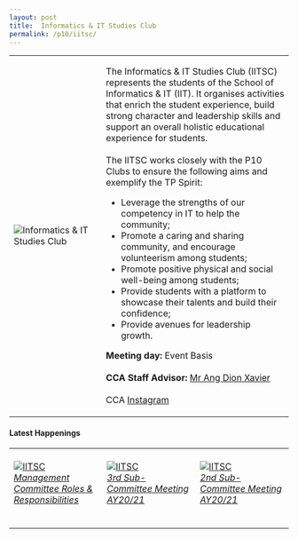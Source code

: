```yaml
---
layout: post
title:  Informatics & IT Studies Club
permalink: /p10/iitsc/
---
```


<div>
    <table>
        <tr>
            <td style="width:33%"><image src="/images/CCA_iitsc.jpg" style="display:block;margin-left:auto;margin-right:auto;" alt="Informatics & IT Studies Club"></image></td>
            <td>
                <p>
                    The Informatics & IT Studies Club (IITSC) represents the students of the School of Informatics & IT (IIT). It organises activities that enrich the student experience, build strong character and leadership skills and support an overall holistic educational experience for students.<br>
                    <br>
                    The IITSC works closely with the P10 Clubs to ensure the following aims and exemplify the TP Spirit:<br>
                    <ul>
                        <li>Leverage the strengths of our competency in IT to help the community;</li>
                        <li>Promote a caring and sharing community, and encourage volunteerism among students;</li>
                        <li>Promote positive physical and social well-being among students;</li>
                        <li>Provide students with a platform to showcase their talents and build their confidence;</li>
                        <li>Provide avenues for leadership growth.</li>
                    </ul>
                </p>
                <p>
                    <b>Meeting day:</b> Event Basis<br>
                    <br>
                    <b>CCA Staff Advisor:</b> <a href="mailto:ang.dx@tp.edu.sg">Mr Ang Dion Xavier</a><br>
                    <br>
                    CCA <a href="https://www.instagram.com/officialiitsc">Instagram</a>
                </p>
            </td>
        </tr>
    </table>
</div>

#### Latest Happenings

<div>
    <table>
        <tr>
            <td style="width:33%"><br>
                <a href="https://www.instagram.com/p/CO1Yw2An2xM/">
                    <image src="/images/CCA-iitsc-ig6.png" style="display:block;margin-left:auto;margin-right:auto;" alt="IITSC">
                    <h6 style="margin-top:0%">Management Committee Roles & Responsibilities</h6>
                    </image>
                </a>
            </td>
            <td style="width:33%"><br>
                <a href="https://www.instagram.com/p/CMDwCGonIIL/">
                    <image src="/images/CCA-iitsc-ig5.png" style="display:block;margin-left:auto;margin-right:auto;" alt="IITSC">
                    <h6 style="margin-top:0%">3rd Sub-Committee Meeting AY20/21</h6>
                    </image>
                </a>
            </td>
            <td style="width:33%"><br>
                <a href="https://www.instagram.com/p/CJNs27qH96o/">
                    <image src="/images/CCA-iitsc-ig4.png" style="display:block;margin-left:auto;margin-right:auto;" alt="IITSC">
                    <h6 style="margin-top:0%">2nd Sub-Committee Meeting AY20/21</h6>
                    </image>
                </a>
            </td>
        </tr>
    </table>
</div>
